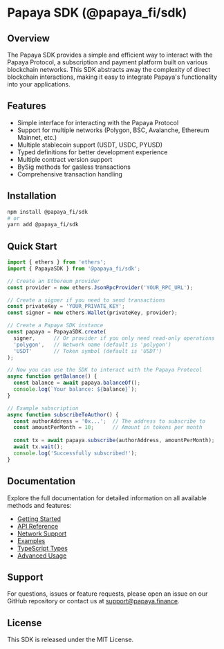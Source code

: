 # Papaya SDK (@papaya_fi/sdk)

## Overview

The Papaya SDK provides a simple and efficient way to interact with the Papaya Protocol, a subscription and payment platform built on various blockchain networks. This SDK abstracts away the complexity of direct blockchain interactions, making it easy to integrate Papaya's functionality into your applications.

## Features

- Simple interface for interacting with the Papaya Protocol
- Support for multiple networks (Polygon, BSC, Avalanche, Ethereum Mainnet, etc.)
- Multiple stablecoin support (USDT, USDC, PYUSD)
- Typed definitions for better development experience
- Multiple contract version support
- BySig methods for gasless transactions
- Comprehensive transaction handling

## Installation

```bash
npm install @papaya_fi/sdk
# or
yarn add @papaya_fi/sdk
```

## Quick Start

```typescript
import { ethers } from 'ethers';
import { PapayaSDK } from '@papaya_fi/sdk';

// Create an Ethereum provider
const provider = new ethers.JsonRpcProvider('YOUR_RPC_URL');

// Create a signer if you need to send transactions
const privateKey = 'YOUR_PRIVATE_KEY';
const signer = new ethers.Wallet(privateKey, provider);

// Create a Papaya SDK instance
const papaya = PapayaSDK.create(
  signer,      // Or provider if you only need read-only operations
  'polygon',   // Network name (default is 'polygon')
  'USDT'       // Token symbol (default is 'USDT')
);

// Now you can use the SDK to interact with the Papaya Protocol
async function getBalance() {
  const balance = await papaya.balanceOf();
  console.log(`Your balance: ${balance}`);
}

// Example subscription
async function subscribeToAuthor() {
  const authorAddress = '0x...';  // The address to subscribe to
  const amountPerMonth = 10;      // Amount in tokens per month
  
  const tx = await papaya.subscribe(authorAddress, amountPerMonth);
  await tx.wait();
  console.log('Successfully subscribed!');
}
```

## Documentation

Explore the full documentation for detailed information on all available methods and features:

- [Getting Started](./getting-started.md)
- [API Reference](./api-reference.md)
- [Network Support](./network-support.md)
- [Examples](./examples.md)
- [TypeScript Types](./typescript-types.md)
- [Advanced Usage](./advanced-usage.md)

## Support

For questions, issues or feature requests, please open an issue on our GitHub repository or contact us at support@papaya.finance.

## License

This SDK is released under the MIT License. 